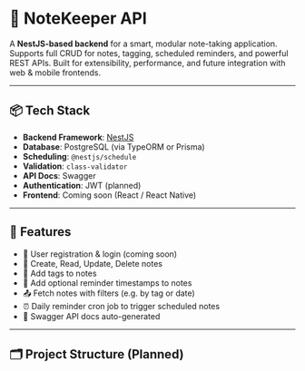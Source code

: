 # 📝 NoteKeeper API

A **NestJS-based backend** for a smart, modular note-taking application. Supports full CRUD for notes, tagging, scheduled reminders, and powerful REST APIs. Built for extensibility, performance, and future integration with web & mobile frontends.

---

## 📦 Tech Stack

- **Backend Framework**: [NestJS](https://nestjs.com/)
- **Database**: PostgreSQL (via TypeORM or Prisma)
- **Scheduling**: `@nestjs/schedule`
- **Validation**: `class-validator`
- **API Docs**: Swagger
- **Authentication**: JWT (planned)
- **Frontend**: Coming soon (React / React Native)

---

## 🚀 Features

- 🔐 User registration & login (coming soon)
- 🧾 Create, Read, Update, Delete notes
- 🔖 Add tags to notes
- 📅 Add optional reminder timestamps to notes
- 📤 Fetch notes with filters (e.g. by tag or date)
- ⏰ Daily reminder cron job to trigger scheduled notes
- 📘 Swagger API docs auto-generated

---

## 🗂️ Project Structure (Planned)

